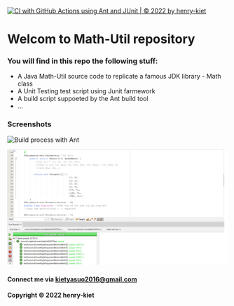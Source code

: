 [![CI with GitHub Actions using Ant and JUnit | © 2022 by henry-kiet](https://github.com/henry-kiet/math-util-ant/actions/workflows/ci-with-ant.yml/badge.svg)](https://github.com/henry-kiet/math-util-ant/actions/workflows/ci-with-ant.yml)
# Welcom to Math-Util repository
### You will find in this repo the following stuff:


* A Java Math-Util source code to replicate a famous JDK library - Math class
* A Unit Testing test script using Junit farmework
* A build script suppoeted by the Ant build tool
* ...

### Screenshots
![Build process with Ant]()

![Source code with Junit](https://github.com/henry-kiet/math-util-ant/blob/main/screenshot/source-code-test-successfull.png)

#### Connect me via kietyasuo2016@gmail.com
#### Copyright &#169; 2022 henry-kiet